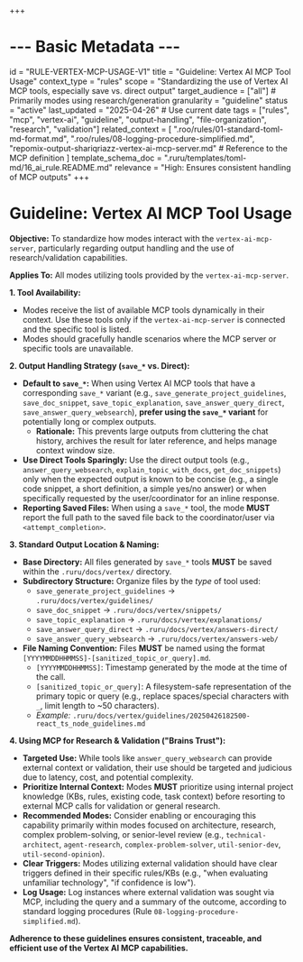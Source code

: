 +++
# --- Basic Metadata ---
id = "RULE-VERTEX-MCP-USAGE-V1"
title = "Guideline: Vertex AI MCP Tool Usage"
context_type = "rules"
scope = "Standardizing the use of Vertex AI MCP tools, especially save vs. direct output"
target_audience = ["all"] # Primarily modes using research/generation
granularity = "guideline"
status = "active"
last_updated = "2025-04-26" # Use current date
tags = ["rules", "mcp", "vertex-ai", "guideline", "output-handling", "file-organization", "research", "validation"]
related_context = [
    ".roo/rules/01-standard-toml-md-format.md",
    ".roo/rules/08-logging-procedure-simplified.md",
    "repomix-output-shariqriazz-vertex-ai-mcp-server.md" # Reference to the MCP definition
    ]
template_schema_doc = ".ruru/templates/toml-md/16_ai_rule.README.md"
relevance = "High: Ensures consistent handling of MCP outputs"
+++

# Guideline: Vertex AI MCP Tool Usage

**Objective:** To standardize how modes interact with the `vertex-ai-mcp-server`, particularly regarding output handling and the use of research/validation capabilities.

**Applies To:** All modes utilizing tools provided by the `vertex-ai-mcp-server`.

**1. Tool Availability:**

*   Modes receive the list of available MCP tools dynamically in their context. Use these tools only if the `vertex-ai-mcp-server` is connected and the specific tool is listed.
*   Modes should gracefully handle scenarios where the MCP server or specific tools are unavailable.

**2. Output Handling Strategy (`save_*` vs. Direct):**

*   **Default to `save_*`:** When using Vertex AI MCP tools that have a corresponding `save_*` variant (e.g., `save_generate_project_guidelines`, `save_doc_snippet`, `save_topic_explanation`, `save_answer_query_direct`, `save_answer_query_websearch`), **prefer using the `save_*` variant** for potentially long or complex outputs.
    *   **Rationale:** This prevents large outputs from cluttering the chat history, archives the result for later reference, and helps manage context window size.
*   **Use Direct Tools Sparingly:** Use the direct output tools (e.g., `answer_query_websearch`, `explain_topic_with_docs`, `get_doc_snippets`) only when the expected output is known to be concise (e.g., a single code snippet, a short definition, a simple yes/no answer) or when specifically requested by the user/coordinator for an inline response.
*   **Reporting Saved Files:** When using a `save_*` tool, the mode **MUST** report the full path to the saved file back to the coordinator/user via `<attempt_completion>`.

**3. Standard Output Location & Naming:**

*   **Base Directory:** All files generated by `save_*` tools **MUST** be saved within the `.ruru/docs/vertex/` directory.
*   **Subdirectory Structure:** Organize files by the *type* of tool used:
    *   `save_generate_project_guidelines` -> `.ruru/docs/vertex/guidelines/`
    *   `save_doc_snippet` -> `.ruru/docs/vertex/snippets/`
    *   `save_topic_explanation` -> `.ruru/docs/vertex/explanations/`
    *   `save_answer_query_direct` -> `.ruru/docs/vertex/answers-direct/`
    *   `save_answer_query_websearch` -> `.ruru/docs/vertex/answers-web/`
*   **File Naming Convention:** Files **MUST** be named using the format `[YYYYMMDDHHMMSS]-[sanitized_topic_or_query].md`.
    *   `[YYYYMMDDHHMMSS]`: Timestamp generated by the mode at the time of the call.
    *   `[sanitized_topic_or_query]`: A filesystem-safe representation of the primary topic or query (e.g., replace spaces/special characters with `_`, limit length to ~50 characters).
    *   *Example:* `.ruru/docs/vertex/guidelines/20250426182500-react_ts_node_guidelines.md`

**4. Using MCP for Research & Validation ("Brains Trust"):**

*   **Targeted Use:** While tools like `answer_query_websearch` can provide external context or validation, their use should be targeted and judicious due to latency, cost, and potential complexity.
*   **Prioritize Internal Context:** Modes **MUST** prioritize using internal project knowledge (KBs, rules, existing code, task context) before resorting to external MCP calls for validation or general research.
*   **Recommended Modes:** Consider enabling or encouraging this capability primarily within modes focused on architecture, research, complex problem-solving, or senior-level review (e.g., `technical-architect`, `agent-research`, `complex-problem-solver`, `util-senior-dev`, `util-second-opinion`).
*   **Clear Triggers:** Modes utilizing external validation should have clear triggers defined in their specific rules/KBs (e.g., "when evaluating unfamiliar technology", "if confidence is low").
*   **Log Usage:** Log instances where external validation was sought via MCP, including the query and a summary of the outcome, according to standard logging procedures (Rule `08-logging-procedure-simplified.md`).

**Adherence to these guidelines ensures consistent, traceable, and efficient use of the Vertex AI MCP capabilities.**
